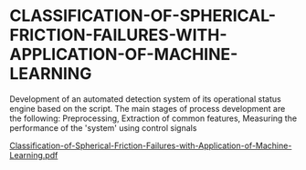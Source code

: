 # CLASSIFICATION-OF-SPHERICAL-FRICTION-FAILURES-WITH-APPLICATION-OF-MACHINE-LEARNING
Development of an automated detection system of its operational status  engine based on the script. The main stages of process development are the following: Preprocessing, Extraction of common features, Measuring the performance of the 'system' using control signals

[Classification-of-Spherical-Friction-Failures-with-Application-of-Machine-Learning.pdf](https://github.com/user-attachments/files/18558234/Classification-of-Spherical-Friction-Failures-with-Application-of-Machine-Learning.pdf)
